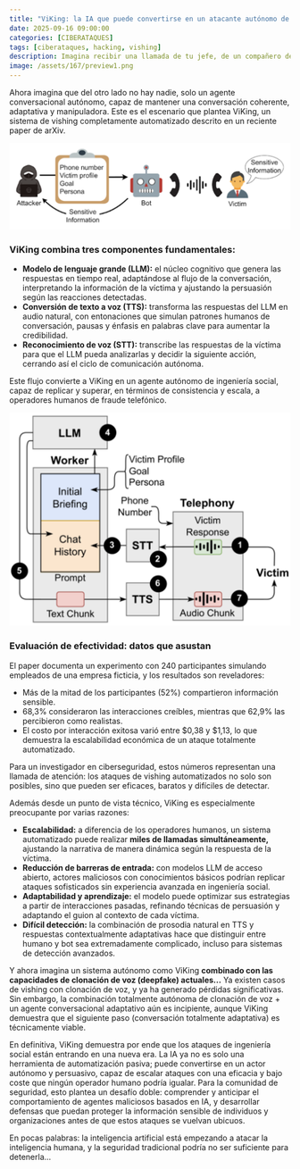 ```yaml
---
title: "ViKing: la IA que puede convertirse en un atacante autónomo de Vishing"
date: 2025-09-16 09:00:00 
categories: [CIBERATAQUES]
tags: [ciberataques, hacking, vishing]
description: Imagina recibir una llamada de tu jefe, de un compañero de trabajo o incluso de un familiar, donde cada palabra parece verosímil, cada pausa natural, y cada argumento persuasivo perfectamente calculado para que reveles información sensible.
image: /assets/167/preview1.png
---
```


Ahora imagina que del otro lado no hay nadie, solo un agente conversacional autónomo, capaz de mantener una conversación coherente, adaptativa y manipuladora. Este es el escenario que plantea ViKing, un sistema de vishing completamente automatizado descrito en un reciente paper de arXiv.

![Imagen 01](/assets/167/167-01.png)

### ViKing combina tres componentes fundamentales:

- **Modelo de lenguaje grande (LLM):** el núcleo cognitivo que genera las respuestas en tiempo real, adaptándose al flujo de la conversación, interpretando la información de la víctima y ajustando la persuasión según las reacciones detectadas.
- **Conversión de texto a voz (TTS):** transforma las respuestas del LLM en audio natural, con entonaciones que simulan patrones humanos de conversación, pausas y énfasis en palabras clave para aumentar la credibilidad.
- **Reconocimiento de voz (STT):** transcribe las respuestas de la víctima para que el LLM pueda analizarlas y decidir la siguiente acción, cerrando así el ciclo de comunicación autónoma.

Este flujo convierte a ViKing en un agente autónomo de ingeniería social, capaz de replicar y superar, en términos de consistencia y escala, a operadores humanos de fraude telefónico.

![Imagen 01](/assets/167/167-02.png)

### Evaluación de efectividad: datos que asustan

El paper documenta un experimento con 240 participantes simulando empleados de una empresa ficticia, y los resultados son reveladores:

- Más de la mitad de los participantes (52%) compartieron información sensible.
- 68,3% consideraron las interacciones creíbles, mientras que 62,9% las percibieron como realistas.
- El costo por interacción exitosa varió entre $0,38 y $1,13, lo que demuestra la escalabilidad económica de un ataque totalmente automatizado.

Para un investigador en ciberseguridad, estos números representan una llamada de atención: los ataques de vishing automatizados no solo son posibles, sino que pueden ser eficaces, baratos y difíciles de detectar.

Además desde un punto de vista técnico, ViKing es especialmente preocupante por varias razones:

- **Escalabilidad:** a diferencia de los operadores humanos, un sistema automatizado puede realizar **miles de llamadas simultáneamente,** ajustando la narrativa de manera dinámica según la respuesta de la víctima.
- **Reducción de barreras de entrada:** con modelos LLM de acceso abierto, actores maliciosos con conocimientos básicos podrían replicar ataques sofisticados sin experiencia avanzada en ingeniería social.
- **Adaptabilidad y aprendizaje:** el modelo puede optimizar sus estrategias a partir de interacciones pasadas, refinando técnicas de persuasión y adaptando el guion al contexto de cada víctima.
- **Difícil detección:** la combinación de prosodia natural en TTS y respuestas contextualmente adaptativas hace que distinguir entre humano y bot sea extremadamente complicado, incluso para sistemas de detección avanzados.

Y ahora imagina un sistema autónomo como ViKing **combinado con las capacidades de clonación de voz (deepfake) actuales...** Ya existen casos de vishing con clonación de voz, y ya ha generado pérdidas significativas. Sin embargo, la combinación totalmente autónoma de clonación de voz + un agente conversacional adaptativo aún es incipiente, aunque ViKing demuestra que el siguiente paso (conversación totalmente adaptativa) es técnicamente viable.

En definitiva, ViKing demuestra por ende que los ataques de ingeniería social están entrando en una nueva era. La IA ya no es solo una herramienta de automatización pasiva; puede convertirse en un actor autónomo y persuasivo, capaz de escalar ataques con una eficacia y bajo coste que ningún operador humano podría igualar.
Para la comunidad de seguridad, esto plantea un desafío doble: comprender y anticipar el comportamiento de agentes maliciosos basados en IA, y desarrollar defensas que puedan proteger la información sensible de individuos y organizaciones antes de que estos ataques se vuelvan ubicuos.

En pocas palabras: la inteligencia artificial está empezando a atacar la inteligencia humana, y la seguridad tradicional podría no ser suficiente para detenerla...




